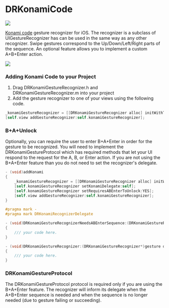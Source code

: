 DRKonamiCode
============

![](http://upload.wikimedia.org/wikipedia/commons/thumb/e/e2/Konami_Code.svg/300px-Konami_Code.svg.png)

[Konami code](http://en.wikipedia.org/wiki/Konami_Code) gesture recognizer for iOS. The recognizer is a subclass of UIGestureRecognizer has can be used in the same way as any other recognizer. Swipe gestures correspond to the Up/Down/Left/Right parts of the sequence. An optional feature allows you to implement a custom A+B+Enter action.

![](http://grab.by/fbga)

### Adding Konami Code to your Project ###

1. Drag DRKonamiGestureRecognizer.h and DRKonamiGestureRecognizer.m into your project
2. Add the gesture recognizer to one of your views using the following code.

```objective-c
_konamiGestureRecognizer = [[DRKonamiGestureRecognizer alloc] initWithTarget:self action:@selector(_konamiGestureRecognized:)];
[self.view addGestureRecognizer:self.konamiGestureRecognizer];
```

### B+A+Unlock ###

Optionally, you can require the user to enter B+A+Enter in order for the gesture to be recognized. You will need to implement the DRKonamiGestureProtocol which has required methods that let your UI respond to the request for the A, B, or Enter action. If you are not using the B+A+Enter feature than you do not need to set the recognizer's delegate.


```objective-c
- (void)addKonami
{
	_konamiGestureRecognizer = [[DRKonamiGestureRecognizer alloc] initWithTarget:self action:@selector(_konamiGestureRecognized:)];
	[self.konamiGestureRecognizer setKonamiDelegate:self];
	[self.konamiGestureRecognizer setRequiresABEnterToUnlock:YES];
	[self.view addGestureRecognizer:self.konamiGestureRecognizer];
}

#pragma mark -
#pragma mark DRKonamiRecognizerDelegate

- (void)DRKonamiGestureRecognizerNeedsABEnterSequence:(DRKonamiGestureRecognizer*)gesture
{
	/// your code here. 
}

- (void)DRKonamiGestureRecognizer:(DRKonamiGestureRecognizer*)gesture didFinishNeedingABEnterSequenceWithError:(BOOL)error
{
	/// your code here.
}
```

### DRKonamiGestureProtocol ###

The DRKonamiGestureProtocol protocol is required only if you are using the B+A+Enter feature. The recognizer will inform its delegate when the A+B+Enter sequence is needed and when the sequence is no longer needed (due to gesture failing or succeeding).
